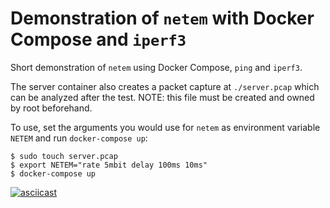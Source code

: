 # Demonstration of `netem` with Docker Compose and `iperf3`

Short demonstration of `netem` using Docker Compose, `ping` and `iperf3`.

The server container also creates a packet capture at `./server.pcap` which can be analyzed after the test.
NOTE: this file must be created and owned by root beforehand.

To use, set the arguments you would use for `netem` as environment variable `NETEM` and run `docker-compose up`:
```
$ sudo touch server.pcap
$ export NETEM="rate 5mbit delay 100ms 10ms"
$ docker-compose up
```

[![asciicast](https://asciinema.org/a/x2cpIRXYK4exdBc1e8l254eGV.svg)](https://asciinema.org/a/x2cpIRXYK4exdBc1e8l254eGV)